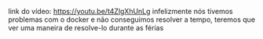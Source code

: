 link do vídeo: https://youtu.be/t4ZlgXhUnLg
infelizmente nós tivemos problemas com o docker e não conseguimos resolver a tempo, teremos que ver uma maneira de resolve-lo durante as férias
